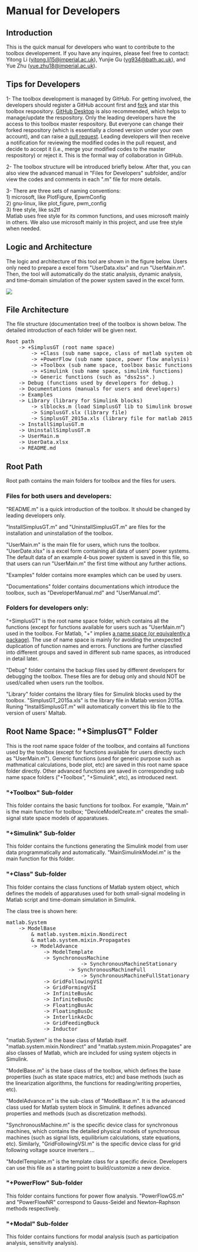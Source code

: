 # Manual for Developers

## Introduction

This is the quick manual for developers who want to contribute to the toolbox developement. If you have any inquires, please feel free to contact: Yitong Li (yitong.li15@imperial.ac.uk), Yunjie Gu (yg934@bath.ac.uk), and Yue Zhu (yue.zhu18@imperial.ac.uk).
 
## Tips for Developers

1- The toolbox development is managed by GitHub. For getting involved, the developers should register a GitHub account first and [fork](https://docs.github.com/en/github/getting-started-with-github/fork-a-repo) and star this toolbox respository. [GitHub Desktop](https://desktop.github.com/) is also recommended, which helps to manage/update the respository. Only the leading developers have the access to this toolbox master respository. But everyone can change their forked respository (which is essentially a cloned version under your own account), and can raise a [pull request](https://docs.github.com/en/github/collaborating-with-issues-and-pull-requests/about-pull-requests). Leading developers will then receive a notification for reviewing the modified codes in the pull request, and decide to accept it (i.e., merge your modified codes to the master respository) or reject it. This is the formal way of collaboration in GitHub.

2- The toolbox structure will be introduced briefly below. After that, you can also view the advanced manual in "Files for Developers" subfolder, and/or view the codes and comments in each ".m" file for more details.

3- There are three sets of naming conventions:  
    1) microsoft, like PlotFigure, EpwmConfig  
    2) gnu-linux, like plot_figure, pwm_config  
    3) free style, like ss2tf  
Matlab uses free style for its common functions, and uses microsoft mainly in others. We also use microsoft mainly in this project, and use free style when needed.

## Logic and Architecture

The logic and architecture of this tool are shown in the figure below. Users only need to prepare a excel form "UserData.xlsx" and run "UserMain.m". Then, the tool will automatically do the static analysis, dynamic analysis, and time-domain simulation of the power system saved in the excel form.

![](https://raw.githubusercontent.com/Future-Power-Networks/Simplus-Grid-Tool/master/Documentations/Figures/Architecture.png)

## File Architecture

The file structure (documentation tree) of the toolbox is shown below. The detailed introduction of each folder will be given next.

<pre>
Root path  
	-> +SimplusGT (root name space)  
		-> +Class (sub name sapce, class of matlab system object)  
		-> +PowerFlow (sub name space, power flow analysis)  
		-> +Toolbox (sub name space, toolbox basic functions)  
		-> +Simulink (sub name space, simulink functions)  
		-> Generic functions (such as "dss2ss".)  
	-> Debug (functions used by developers for debug.)  
	-> Documentations (manuals for users and developers)  
	-> Examples  
	-> Library (library for Simulink blocks)  
		-> slblocks.m (load SimplusGT lib to Simulink broswer)  
		-> SimplusGT.slx (library file)  
		-> SimplusGT_2015a.xls (library file for matlab 2015a)  
	-> InstallSimplusGT.m  
	-> UninstallSimplusGT.m  
	-> UserMain.m  
	-> UserData.xlsx  
	-> README.md
</pre>

## Root Path 

Root path contains the main folders for toolbox and the files for users.

### Files for both users and developers:

"README.m" is a quick introduction of the toolbox. It should be changed by leading developers only.

"InstallSimplusGT.m" and "UninstallSimplusGT.m" are files for the installation and uninstallation of the toolbox.

"UserMain.m" is the main file for users, which runs the toolbox. "UserDate.xlsx" is a excel form containing all data of users' power systems. The default data of an example 4-bus power system is saved in this file, so that users can run "UserMain.m" the first time without any further actions.

"Examples" folder contains more examples which can be used by users.

"Documentations" folder contains documentations which introduce the toolbox, such as "DeveloperManual.md" and "UserManual.md".

### Folders for developers only:

"+SimplusGT" is the root name space folder, which contains all the functions (except for functions available for users such as "UserMain.m") used in the toolbox. For Matlab, "+" implies [a name space (or equivalently a package)](https://uk.mathworks.com/help/matlab/matlab_oop/scoping-classes-with-packages.html). The use of name space is mainly for avoiding the unexpected duplication of function names and errors. Functions are further classfied into different groups and saved in different sub name spaces, as introduced in detail later.

"Debug" folder contains the backup files used by different developers for debugging the toolbox. These files are for debug only and should NOT be used/called when users run the toolbox.

"Library" folder contains the library files for Simulink blocks used by the toolbox. "SimplusGT_2015a.xls" is the library file in Matlab version 2015a. Runing "InstallSimplusGT.m" will automatically convert this lib file to the version of users' Maltab.

## Root Name Space: "+SimplusGT" Folder

This is the root name space folder of the toolbox, and contains all functions used by the toolbox (except for functions available for users directly such as "UserMain.m"). Generic functions (used for generic purpose such as mathmatical calculations, bode plot, etc) are saved in this root name space folder directly. Other advanced functions are saved in corresponding sub name space folders ("+Toolbox", "+Simulink", etc), as introduced next.

### "+Toolbox" Sub-folder

This folder contains the basic functions for toolbox. For example, "Main.m" is the main function for toolbox; "DeviceModelCreate.m" creates the small-signal state space models of apparatuses.

### "+Simulink" Sub-folder

This folder contains the functions generating the Simulink model from user data programmatically and automatically. "MainSimulinkModel.m" is the main function for this folder.

### "+Class" Sub-folder

This folder contains the class functions of Matlab system object, which defines the models of apparatuses used for both small-signal modeling in Matlab script and time-domain simulation in Simulink.

The class tree is shown here:

<pre>
matlab.System  
	-> ModelBase  
		& matlab.system.mixin.Nondirect  
		& matlab.system.mixin.Propagates  
		-> ModelAdvance  
			-> ModelTemplate  
			-> SynchronousMachine
                		-> SynchronousMachineStationary
            		-> SynchronousMachineFull
                		-> SynchronousMachineFullStationary
			-> GridFollowingVSI           
			-> GridFormingVSI             
			-> InfiniteBusAc               
			-> InfiniteBusDc              
			-> FloatingBusAc               
			-> FloatingBusDc              
			-> InterlinkAcDc               
			-> GridFeedingBuck            
			-> Inductor                     
</pre>

"matlab.System" is the base class of Matlab itself. "matlab.system.mixin.Nondirect" and "matlab.system.mixin.Propagates" are also classes of Matlab, which are included for using system objects in Simulink.

"ModelBase.m" is the base class of the toolbox, which defines the base properties (such as state space matrics, etc) and base methods (such as the linearization algorithms, the functions for reading/writing properties, etc).

"ModelAdvance.m" is the sub-class of "ModelBase.m". It is the advanced class used for Matlab system block in Simulink. It defines advanced properties and methods (such as discretization methods).

"SynchronousMachine.m" is the specific device class for synchronous machines, which contains the detailed physical models of synchronous machines (such as signal lists, equilibrium calculations, state equations, etc). Similarly, "GridFollowingVSI.m" is the specific device class for grid following voltage source inverters ...

"ModelTemplate.m" is the template class for a specific device. Developers can use this file as a starting point to build/customize a new device.

### "+PowerFlow" Sub-folder

This folder contains functions for power flow analysis. "PowerFlowGS.m" and "PowerFlowNR" correspond to Gauss-Seidel and Newton–Raphson methods respectively.

### "+Modal" Sub-folder

This folder contains functions for modal analysis (such as participation analysis, sensitivity analysis).